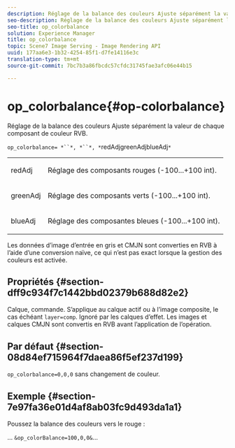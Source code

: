 ```yaml
---
description: Réglage de la balance des couleurs Ajuste séparément la valeur de chaque composant de couleur RVB.
seo-description: Réglage de la balance des couleurs Ajuste séparément la valeur de chaque composant de couleur RVB.
seo-title: op_colorbalance
solution: Experience Manager
title: op_colorbalance
topic: Scene7 Image Serving - Image Rendering API
uuid: 177aa6e3-1b32-4254-85f1-d7fe14116e3c
translation-type: tm+mt
source-git-commit: 7bc7b3a86fbcdc57cfdc31745fae3afc06e44b15

---
```



# op_colorbalance{#op-colorbalance}

Réglage de la balance des couleurs Ajuste séparément la valeur de chaque composant de couleur RVB.

`op_colorbalance= *``*, *``*, *`redAdjgreenAdjblueAdj`*`

<table id="simpletable_BBDAA6FE9A0E48E3BD8304BDED776713"> 
 <tr class="strow"> 
  <td class="stentry"> <p><span class="varname"> redAdj</span> </p></td> 
  <td class="stentry"> <p>Réglage des composants rouges (-100...+100 int). </p></td> 
 </tr> 
 <tr class="strow"> 
  <td class="stentry"> <p><span class="varname"> greenAdj</span> </p></td> 
  <td class="stentry"> <p>Réglage des composants verts (-100...+100 int). </p></td> 
 </tr> 
 <tr class="strow"> 
  <td class="stentry"> <p><span class="varname"> blueAdj</span> </p></td> 
  <td class="stentry"> <p>Réglage des composantes bleues (-100...+100 int). </p></td> 
 </tr> 
</table>

Les données d’image d’entrée en gris et CMJN sont converties en RVB à l’aide d’une conversion naïve, ce qui n’est pas exact lorsque la gestion des couleurs est activée.

## Propriétés {#section-dff9c934f7c1442bbd02379b688d82e2}

Calque, commande. S’applique au calque actif ou à l’image composite, le cas échéant `layer=comp`. Ignoré par les calques d’effet. Les images et calques CMJN sont convertis en RVB avant l’application de l’opération.

## Par défaut {#section-08d84ef715964f7daea86f5ef237d199}

`op_colorbalance=0,0,0` sans changement de couleur.

## Exemple {#section-7e97fa36e01d4af8ab03fc9d493da1a1}

Poussez la balance des couleurs vers le rouge :

… `&op_colorBalance=100,0,0&`…

